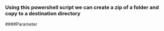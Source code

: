 ### Using this powershell script we can create a zip of a folder and copy to a destination directory

####Parameter

